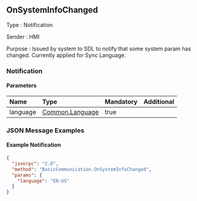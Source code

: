 ## OnSystemInfoChanged

Type
: Notification

Sender
: HMI

Purpose
: Issued by system to SDL to notify that some system param has changed. Currently applied for Sync Language.

### Notification

#### Parameters

|Name|Type|Mandatory|Additional|
|:---|:---|:--------|:---------|
|language|[Common.Language](../../common/enums/#language)|true||

### JSON Message Examples

#### Example Notification
```json
{
  "jsonrpc": "2.0",
  "method": "BasicCommunication.OnSystemInfoChanged",
  "params": {
    "language": "EN-US"
  }
}
```
